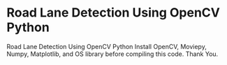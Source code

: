 # Road Lane Detection Using OpenCV Python
Road Lane Detection Using OpenCV Python
Install OpenCV, Moviepy, Numpy, Matplotlib, and OS library before compiling this code.
Thank You.
